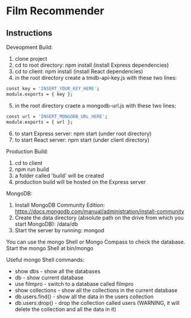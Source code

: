 # Film Recommender

## Instructions

Deveopment Build:

1. clone project
2. cd to root directory: npm install (install Express dependencies)
3. cd to client: npm install (install React dependencies)
4. in the root directory create a tmdb-api-key.js with these two lines: 
```bash
const key = 'INSERT_YOUR_KEY_HERE';
module.exports = { key };
```
5. in the root directory craete a mongodb-url.js with these two lines:
```bash
const url = 'INSERT_MONGODB_URL_HERE';
module.exports = { url };
```
6. to start Express server: npm start (under root directory)
7. to start React server: npm start (under client directory)

Production Build:
1. cd to client
2. npm run build
3. a folder called 'build' will be created
4. production build will be hosted on the Express server

MongoDB:
1. Install MongoDB Community Edition: https://docs.mongodb.com/manual/administration/install-community
2. Create the data directory (absolute path on the drive from which you start MongoDB): /data/db
3. Start the server by running: mongod

You can use the mongo Shell or Mongo Compass to check the database.
Start the mongo Shell at bin/mongo

Useful mongo Shell commands:

* show dbs - show all the databases
* db - show current database
* use filmpro - switch to a database called filmpro
* show collections - show all the collections in the current database
* db.users.find() - show all the data in the users collection
* db.users.drop() - drop the collection called users (WARNING, it will delete the collection and all the data in it)
